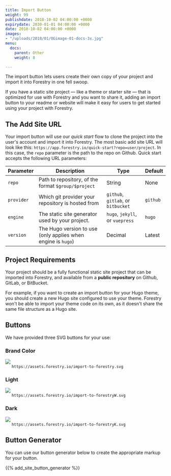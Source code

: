 ```yaml
---
title: Import Button
weight: 99
publishdate: 2018-10-02 04:00:00 +0000
expirydate: 2030-01-01 04:00:00 +0000
date: 2018-10-02 04:00:00 +0000
images:
- "/uploads/2018/01/OGimage-01-docs-3x.jpg"
menu:
  docs:
    parent: Other
    weight: 8

---
```


The import button lets users create their own copy of your project and import it into Forestry in one fell swoop.

If you have a static site project &mdash; like a theme or starter site &mdash; that is optimized for use with Forestry and you want to share it, adding an import button to your readme or website will make it easy for users to get started using your project with Forestry.

## The Add Site URL

Your import button will use our *quick start* flow to clone the project into the user's account and import it into Forestry. The most basic add site URL will look like this: `https://app.forestry.io/quick-start?repo=user/project`. In this case, the `repo` parameter is the path to the repo on Github. Quick start accepts the following URL parameters:

| Parameter | Description | Type | Default |
| --- | --- | --- | --- |
| `repo` | Path to repository, of the format `$group/$project` | String | None |
| `provider` | Which git provider your repository is hosted from | `github`, `gitlab`, or `bitbucket` | `github` |
| `engine` | The static site generator used by your project. | `hugo`, `jekyll`, or `vuepress` | `hugo` |
| `version` | The Hugo version to use (only applies when engine is `hugo`) | Decimal | Latest |

## Project Requirements

Your project should be a fully functional static site project that can be imported into Forestry, and available from a **public repository** on Github, GitLab, or BitBucket.

For example, if you want to create an import button for your Hugo theme, you should create a new Hugo site configured to use your theme. Forestry won't be able to import your theme code on its own, as it doesn't share the same file structure as a Hugo site.

## Buttons

We have provided three SVG buttons for your use:

### Brand Color

<div class="vert-level">
  <img style="min-height: 2em;" class="no-lightbox" src="https://assets.forestry.io/import-to-forestry.svg" /> 
  <code>https://assets.forestry.io/import-to-forestry.svg</code>
</div>

### Light
<div class="vert-level">
  <img style="min-height: 2em;" class="no-lightbox" src="https://assets.forestry.io/import-to-forestryW.svg" /> <code>https://assets.forestry.io/import-to-forestryW.svg</code>
</div>

### Dark
<div class="vert-level">
  <img style="min-height: 2em;" class="no-lightbox" src="https://assets.forestry.io/import-to-forestryK.svg" /> <code>https://assets.forestry.io/import-to-forestryK.svg</code>
</div>

## Button Generator

You can use our button generator below to create the appropriate markup for your button.

{{% add_site_button_generator %}}

